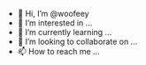 - 👋 Hi, I’m @woofeey
- 👀 I’m interested in ...
- 🌱 I’m currently learning ...
- 💞️ I’m looking to collaborate on ...
- 📫 How to reach me ...

<!---
woofeey/woofeey is a ✨ special ✨ repository because its `README.md` (this file) appears on your GitHub profile.
You can click the Preview link to take a look at your changes.
--->
